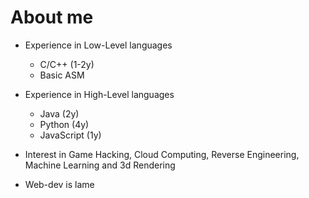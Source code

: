 # About me
- Experience in Low-Level languages
  - C/C++ (1-2y)
  - Basic ASM
- Experience in High-Level languages
  - Java (2y)
  - Python (4y)
  - JavaScript (1y)

- Interest in Game Hacking, Cloud Computing, Reverse Engineering, Machine Learning and 3d Rendering
- Web-dev is lame
